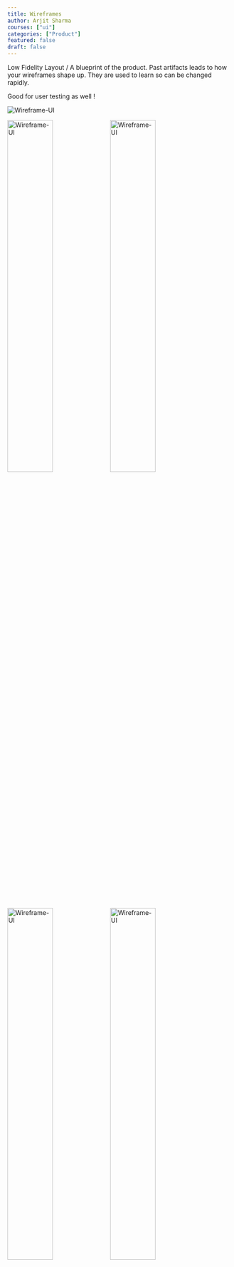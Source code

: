 ```yaml
---
title: Wireframes
author: Arjit Sharma
courses: ["ui"]
categories: ["Product"]
featured: false
draft: false
---
```


Low Fidelity Layout / A blueprint of the product. Past artifacts leads to how your wireframes shape up. They are used to learn so can be changed rapidly. 

Good for user testing as well !


![Wireframe-UI](https://res.cloudinary.com/dwa6rcttw/image/upload/v1738869231/yirxy7gzpshqlglwgxqz.png)


<p class="flex">
  <img src="https://res.cloudinary.com/dwa6rcttw/image/upload/v1738869231/lwc4l028sqbpud4g1d0i.png" alt="Wireframe-UI" width="45%" />
  <img src="https://res.cloudinary.com/dwa6rcttw/image/upload/v1738869231/y88f7gw6ojkhjqkzykz6.png" alt="Wireframe-UI" width="45%" />
</p>

<p class="flex">
  <img src="https://res.cloudinary.com/dwa6rcttw/image/upload/v1738869231/swnw9rppi2gbw0yvpe6m.png" alt="Wireframe-UI" width="45%" />
  <img src="https://res.cloudinary.com/dwa6rcttw/image/upload/v1738869231/hc3knjv4ilinmyub3vra.png" alt="Wireframe-UI" width="45%" />
</p>
